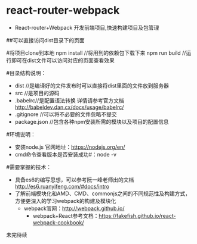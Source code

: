 # react-router-webpack
* React-router+Webpack 开发前端项目,快速构建项目及包管理

##可以直接访问dist目录下的页面

#将项目clone到本地
      npm install         //将用到的依赖包下载下来
      npm run build       //运行即可在dist文件可以访问对应的页面查看效果

#目录结构说明：
* dist //是编译好的文件发布时可以直接将dist里面的文件放到服务器
* src  //是项目的源码
* .babelrc//是配置语法转换 详情请参考官方文档 http://babeldev.dan.cx/docs/usage/babelrc/
* .gitignore //可以将不必要的文件忽略不提交
* package.json //包含各种npm安装所需的模块以及项目的配置信息

#环境说明：
* 安装node.js  官网地址：https://nodejs.org/en/
* cmd命令查看版本是否安装成功#：node -v

#需要掌握的技术：
* 具备es6的编写思想，可以参考阮一峰老师出的文档 http://es6.ruanyifeng.com/#docs/intro
* 了解前端模块化和AMD、CMD、commonjs之间的不同规范性及构建方式，方便更深入的学习webpack的构建及模块化
   * webpack官网：http://webpack.github.io/
     * webpack+React参考文档：https://fakefish.github.io/react-webpack-cookbook/


未完待续
